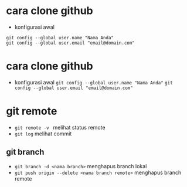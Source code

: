 

# cara clone github 
 - konfigurasi awal
```
git config --global user.name "Nama Anda"
git config --global user.email "email@domain.com"
```


# cara clone github
 - konfigurasi awal
```git config --global user.name "Nama Anda"```
```git config --global user.email "email@domain.com"```



# git remote

- ```git remote -v ``` melihat status remote
- ```git log``` melihat commit 

## git branch
- ```git branch -d <nama branch>``` menghapus branch lokal
- ```git push origin --delete <nama branch remote>``` menghapus branch remote